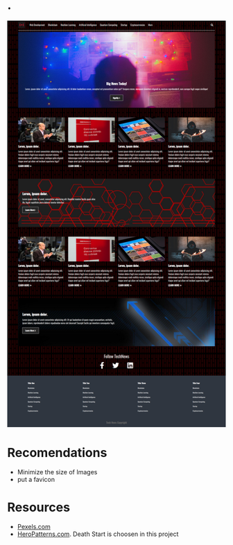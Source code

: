 # .
![](./screenshot.png)

# Recomendations
* Minimize the size of Images
* put a favicon

# Resources
* [Pexels.com](https://www.pexels.com/)
* [HeroPatterns.com](https://www.heropatterns.com/). Death Start is choosen in this project
